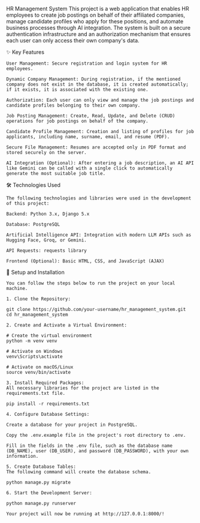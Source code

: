 HR Management System This project is a web application that enables HR employees to create job postings on behalf of their affiliated companies, manage candidate profiles who apply for these positions, and automate business processes through AI integration. The system is built on a secure authentication infrastructure and an authorization mechanism that ensures each user can only access their own company's data.

✨ Key Features

    User Management: Secure registration and login system for HR employees.
    
    Dynamic Company Management: During registration, if the mentioned company does not exist in the database, it is created automatically; if it exists, it is associated with the existing one.
    
    Authorization: Each user can only view and manage the job postings and candidate profiles belonging to their own company.
    
    Job Posting Management: Create, Read, Update, and Delete (CRUD) operations for job postings on behalf of the company.
    
    Candidate Profile Management: Creation and listing of profiles for job applicants, including name, surname, email, and resume (PDF).
    
    Secure File Management: Resumes are accepted only in PDF format and stored securely on the server.
    
    AI Integration (Optional): After entering a job description, an AI API like Gemini can be called with a single click to automatically generate the most suitable job title.
🛠️ Technologies Used

    The following technologies and libraries were used in the development of this project:
    
    Backend: Python 3.x, Django 5.x
    
    Database: PostgreSQL
    
    Artificial Intelligence API: Integration with modern LLM APIs such as Hugging Face, Groq, or Gemini.
    
    API Requests: requests library
    
    Frontend (Optional): Basic HTML, CSS, and JavaScript (AJAX)
🚀 Setup and Installation

    You can follow the steps below to run the project on your local machine.
    
    1. Clone the Repository:
    
    git clone https://github.com/your-username/hr_management_system.git
    cd hr_management_system
    
    2. Create and Activate a Virtual Environment:
    
    # Create the virtual environment
    python -m venv venv
    
    # Activate on Windows
    venv\Scripts\activate
    
    # Activate on macOS/Linux
    source venv/bin/activate
    
    3. Install Required Packages:
    All necessary libraries for the project are listed in the requirements.txt file.
    
    pip install -r requirements.txt
    
    4. Configure Database Settings:
    
    Create a database for your project in PostgreSQL.
    
    Copy the .env.example file in the project's root directory to .env.
    
    Fill in the fields in the .env file, such as the database name (DB_NAME), user (DB_USER), and password (DB_PASSWORD), with your own information.
    
    5. Create Database Tables:
    The following command will create the database schema.
    
    python manage.py migrate
    
    6. Start the Development Server:
    
    python manage.py runserver
    
    Your project will now be running at http://127.0.0.1:8000/!
